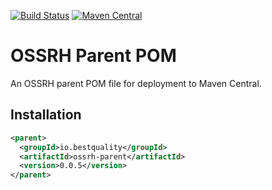 [![Build Status](https://img.shields.io/travis/ruffkat/ossrh-parent/master?color=green)](https://travis-ci.com/ruffkat/ossrh-parent)
[![Maven Central](https://img.shields.io/maven-central/v/io.bestquality/ossrh-parent.svg?color=green&label=maven%20central)](https://search.maven.org/search?q=g:io.bestquality%20AND%20a:ossrh-parent)

# OSSRH Parent POM
An OSSRH parent POM file for deployment to Maven Central.

## Installation
```xml
<parent>
  <groupId>io.bestquality</groupId>
  <artifactId>ossrh-parent</artifactId>
  <version>0.0.5</version>
</parent>
```